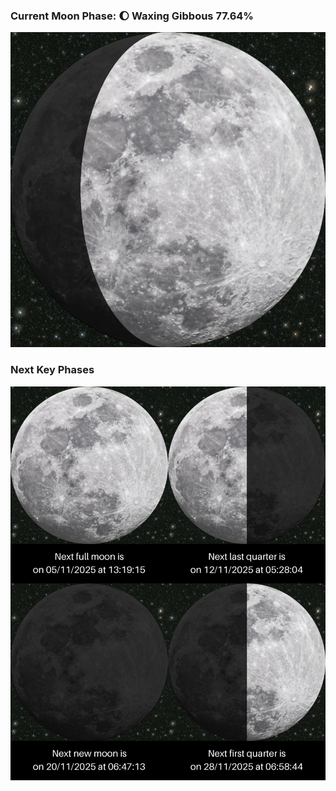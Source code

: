 ### Current Moon Phase: 🌔 Waxing Gibbous 77.64%
![Moon Phase](moonphase.png)
### Next Key Phases
![Gallery](gallery.png)